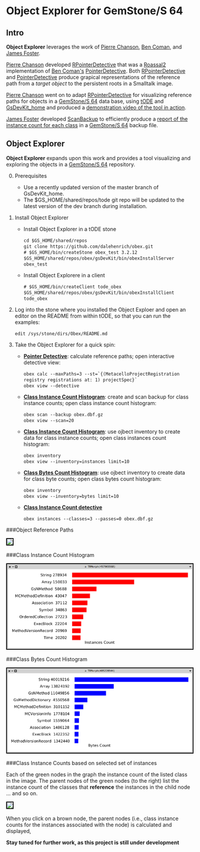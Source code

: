 # Object Explorer for GemStone/S 64

## Intro

**Object Explorer** leverages the work of [Pierre Chanson][15], [Ben Coman][17], and [James Foster][16].

[Pierre Chanson][15] developed [RPointerDetective][2] that was a [Roassal2][4] implementation of [Ben Coman's][17] [PointerDetective][3]. Both [RPointerDetective][2] and [PointerDetective][3] produce grapical representations of the reference path from a *target object* to the persistent roots in a Smalltalk image.

[Pierre Chanson][15] went on to adapt [RPointerDetective][2] for visualizing reference paths for objects in a [GemStone/S 64][12] data base, using [tODE][9] and [GsDevKit_home][10] and produced a [demonstration video of the tool in action][14].

[James Foster][16] developed [ScanBackup][1] to efficiently produce a [report of the instance count for each class][13] in a [GemStone/S 64][12] backup file.

## Object Explorer
**Object Explorer** expands upon this work and provides a tool visualizing and exploring the objects in a [GemStone/S 64][12] repository. 

0. Prerequisites
   - Use a recently updated version of the master branch of GsDevKit_home.
   - The $GS_HOME/shared/repos/tode git repo will be updated to the latest version of the dev branch during installation.

1. Install Object Explorer
   - Install Object Explorer in a tODE stone

     ```shell
     cd $GS_HOME/shared/repos
     git clone https://github.com/dalehenrich/obex.git
     # $GS_HOME/bin/createStone obex_test 3.2.12
     $GS_HOME/shared/repos/obex/gsDevKit/bin/obexInstallServer obex_test
     ```

   - Install Object Explorere in a client

     ```shell
     # $GS_HOME/bin/createClient tode_obex
     $GS_HOME/shared/repos/obex/gsDevKit/bin/obexInstallClient tode_obex
     ```

2. Log into the stone where you installed the Object Exploer and open an editor on the README from within tODE, so that you can run the examples:

   ```
   edit /sys/stone/dirs/Obex/README.md
   ```

2. Take the Object Explorer for a quick spin:
   - [**Pointer Detective**](#object-reference-paths): calculate reference paths; open interactive detective view:

     ```
     obex calc --maxPaths=3 --st=`{(MetacelloProjectRegistration registry registrations at: 1) projectSpec}`
     obex view --detective
     ```

   - [**Class Instance Count Histogram**](#class-instance-count-histogram): create and scan backup for class instance counts; open class instance count histogram:

     ```
     obex scan --backup obex.dbf.gz
     obex view --scan=20
     ```

   - [**Class Instance Count Histogram**](#class-instance-count-histogram): use ojbect inventory to create data for class instance counts; open class instances count histogram:

     ```
     obex inventory
     obex view --inventory=instances limit=10
     ```

   - [**Class Bytes Count Histogram**](#class-byes-count-histogram): use ojbect inventory to create data for class byte counts; open class bytes count histogram:

     ```
     obex inventory
     obex view --inventory=bytes limit=10
     ```

   - [**Class Instance Count detective**](#class-instance-counts-based-on-selected-set-of-instances)
     ```
     obex instances --classes=3 --passes=0 obex.dbf.gz
     ```

###Object Reference Paths

<img style="border: 2px solid #000000;" src="https://raw.githubusercontent.com/dalehenrich/obex/master/docs/images/sample.png" />

###Class Instance Count Histogram

<img style="border: 2px solid #000000;" src="https://raw.githubusercontent.com/dalehenrich/obex/master/docs/images/classInstances.png" />

###Class Bytes Count Histogram

<img style="border: 2px solid #000000;" src="https://raw.githubusercontent.com/dalehenrich/obex/master/docs/images/classBytes.png" />

###Class Instance Counts based on selected set of instances

Each of the green nodes in the graph the instance count of the listed class in the image. The parent nodes of the green nodes (to the right) list the instance count of the classes that **reference** the instances in the child node ... and so on.

<img style="border: 2px solid #000000;" src="https://raw.githubusercontent.com/dalehenrich/obex/master/docs/images/classInstancesWithInstances.png" />

When you click on a brown node, the parent nodes (i.e., class instance counts for the instances associated with the node) is calculated and displayed,

**Stay tuned for further work, as this project is still under development**


[1]: http://seaside.gemtalksystems.com/ss/ScanBackup.html
[2]: http://www.smalltalkhub.com/#!/~PierreChanson/RPointerDetective
[3]: http://smalltalkhub.com/#!/~BenComan/PointerDetective
[4]: http://smalltalkhub.com/#!/~ObjectProfile/Roassal2

[9]: https://github.com/dalehenrich/tode
[10]: https://github.com/GsDevKit/GsDevKit_home

[12]: https://gemtalksystems.com/products/gs64/

[13]: https://programminggems.wordpress.com/2009/05/14/scanbackup/

[14]: https://vimeo.com/131145038

[15]: https://fr.linkedin.com/in/pierre-chanson-7a817064
[16]: https://github.com/jgfoster
[17]: https://github.com/bencoman
